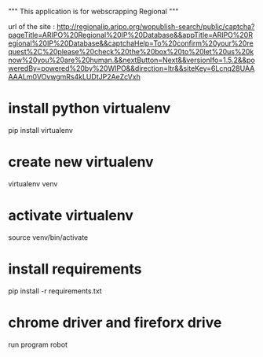 """ This application is for webscrapping Regional  """

url of the site : http://regionalip.aripo.org/wopublish-search/public/captcha?pageTitle=ARIPO%20Regional%20IP%20Database&&appTitle=ARIPO%20Regional%20IP%20Database&&captchaHelp=To%20confirm%20your%20request%2C%20please%20check%20the%20box%20to%20let%20us%20know%20you%20are%20human.&&nextButton=Next&&versionIfo=1.5.2&&poweredBy=powered%20by%20WIPO&&direction=ltr&&siteKey=6Lcnq28UAAAAALm0VOvwgmRs4kLUDtJP2AeZcVxh


# install python virtualenv
pip install virtualenv

# create new virtualenv
virtualenv venv

# activate virtualenv
source venv/bin/activate

# install requirements
pip install -r requirements.txt

# chrome driver and fireforx drive

run program
robot 
